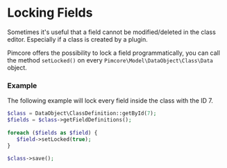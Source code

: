 # Locking Fields
Sometimes it's useful that a field cannot be modified/deleted in the class editor. Especially if a class is 
created by a plugin.

Pimcore offers the possibility to lock a field programmatically, you can call the method `setLocked()` on every 
`Pimcore\Model\DataObject\Class\Data` object.

### Example

The following example will lock every field inside the class with the ID 7.

```php
$class = DataObject\ClassDefinition::getById(7);
$fields = $class->getFieldDefinitions();
 
foreach ($fields as $field) {
   $field->setLocked(true);
}
 
$class->save();
```
